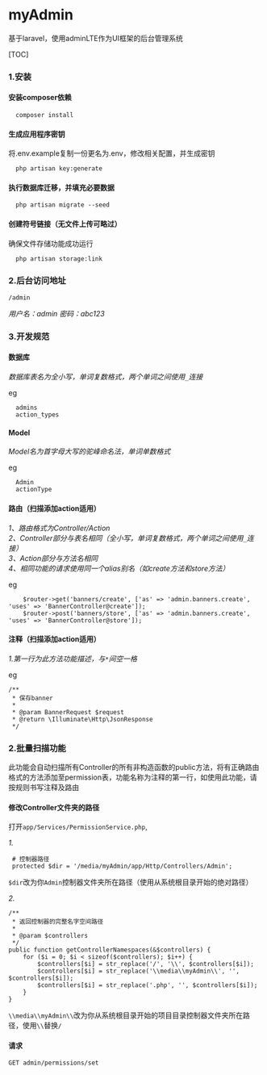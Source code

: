 # myAdmin
基于laravel，使用adminLTE作为UI框架的后台管理系统

[TOC]

### 1.安装

####  **安装composer依赖**
```
  composer install  
```

####  **生成应用程序密钥**

将.env.example复制一份更名为.env，修改相关配置，并生成密钥

```
  php artisan key:generate
```

#### **执行数据库迁移，并填充必要数据**

```
  php artisan migrate --seed
```

####  **创建符号链接（无文件上传可略过）**
  确保文件存储功能成功运行

```
  php artisan storage:link
```

### 2.后台访问地址

```
/admin
```
*用户名：admin*
*密码：abc123*

### 3.开发规范

####  **数据库**
   *数据库表名为全小写，单词复数格式，两个单词之间使用`_`连接*

eg
```
  admins
  action_types  
```

####  **Model**
   *Model名为首字母大写的驼峰命名法，单词单数格式*

eg
```
  Admin
  actionType
```

#### **路由（扫描添加action适用）**

   *1、路由格式为Controller/Action*  
   *2、Controller部分与表名相同（全小写，单词复数格式，两个单词之间使用`_`连接）*  
   *3、Action部分与方法名相同*  
   *4、相同功能的请求使用同一个alias别名（如create方法和store方法）*  

eg
```
    $router->get('banners/create', ['as' => 'admin.banners.create', 'uses' => 'BannerController@create']);
    $router->post('banners/store', ['as' => 'admin.banners.create', 'uses' => 'BannerController@store']);
```

####  **注释（扫描添加action适用）**
   *1.第一行为此方法功能描述，与`*`间空一格*

 eg
```
/**
 * 保存banner
 *
 * @param BannerRequest $request
 * @return \Illuminate\Http\JsonResponse
 */
```

### 2.批量扫描功能
  此功能会自动扫描所有Controller的所有非构造函数的public方法，将有正确路由格式的方法添加至permission表，功能名称为注释的第一行，如使用此功能，请按规则书写注释及路由

####  **修改Controller文件夹的路径**
打开`app/Services/PermissionService.php`,  

*1.*  
```
 # 控制器路径
 protected $dir = '/media/myAdmin/app/Http/Controllers/Admin';
```
`$dir`改为你`Admin`控制器文件夹所在路径（使用从系统根目录开始的绝对路径）


*2.*  
```
/**
 * 返回控制器的完整名字空间路径
 *
 * @param $controllers
 */
public function getControllerNamespaces(&$controllers) {    
    for ($i = 0; $i < sizeof($controllers); $i++) {
        $controllers[$i] = str_replace('/', '\\', $controllers[$i]);
        $controllers[$i] = str_replace('\\media\\myAdmin\\', '', $controllers[$i]);
        $controllers[$i] = str_replace('.php', '', $controllers[$i]);
    }       
}
```

`\\media\\myAdmin\\`改为你从系统根目录开始的项目目录控制器文件夹所在路径，使用`\\`替换`/`

####  **请求**
```
GET admin/permissions/set
```
